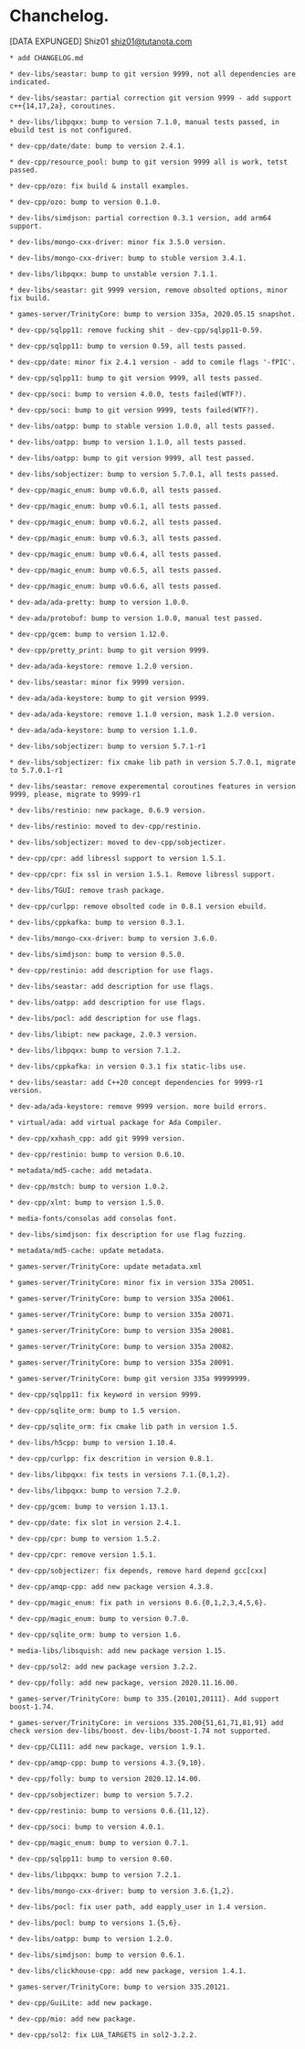 # Chanchelog.  


[DATA EXPUNGED]	Shiz01 <shiz01@tutanota.com>  


	* add CHANGELOG.md 

	* dev-libs/seastar: bump to git version 9999, not all dependencies are indicated.  

	* dev-libs/seastar: partial correction git version 9999 - add support c++{14,17,2a}, coroutines.  

	* dev-libs/libpqxx: bump to version 7.1.0, manual tests passed, in ebuild test is not configured.  

	* dev-cpp/date/date: bump to version 2.4.1.  

	* dev-cpp/resource_pool: bump to git version 9999 all is work, tetst passed.  

	* dev-cpp/ozo: fix build & install examples.  

	* dev-cpp/ozo: bump to version 0.1.0.  

	* dev-libs/simdjson: partial correction 0.3.1 version, add arm64 support.  

	* dev-libs/mongo-cxx-driver: minor fix 3.5.0 version.   

	* dev-libs/mongo-cxx-driver: bump to stuble version 3.4.1.  

	* dev-libs/libpqxx: bump to unstable version 7.1.1.  

	* dev-libs/seastar: git 9999 version, remove obsolted options, minor fix build.  

	* games-server/TrinityCore: bump to version 335a, 2020.05.15 snapshot.  

	* dev-cpp/sqlpp11: remove fucking shit - dev-cpp/sqlpp11-0.59.  

	* dev-cpp/sqlpp11: bump to version 0.59, all tests passed.   

	* dev-cpp/date: minor fix 2.4.1 version - add to comile flags '-fPIC'.   

	* dev-cpp/sqlpp11: bump to git version 9999, all tests passed.  

	* dev-cpp/soci: bump to version 4.0.0, tests failed(WTF?).  

	* dev-cpp/soci: bump to git version 9999, tests failed(WTF?).  

	* dev-libs/oatpp: bump to stable version 1.0.0, all tests passed.  

	* dev-libs/oatpp: bump to version 1.1.0, all tests passed.  

	* dev-libs/oatpp: bump to git version 9999, all test passed.  

	* dev-libs/sobjectizer: bump to version 5.7.0.1, all tests passed.  
	
	* dev-cpp/magic_enum: bump v0.6.0, all tests passed.  
	
	* dev-cpp/magic_enum: bump v0.6.1, all tests passed.  
	
	* dev-cpp/magic_enum: bump v0.6.2, all tests passed.  
	
	* dev-cpp/magic_enum: bump v0.6.3, all tests passed.  
	
	* dev-cpp/magic_enum: bump v0.6.4, all tests passed.  
	
	* dev-cpp/magic_enum: bump v0.6.5, all tests passed.  
	
	* dev-cpp/magic_enum: bump v0.6.6, all tests passed.  

	* dev-ada/ada-pretty: bump to version 1.0.0.  

	* dev-ada/protobuf: bump to version 1.0.0, manual test passed.  

	* dev-cpp/gcem: bump to version 1.12.0.  

	* dev-cpp/pretty_print: bump to git version 9999.  

	* dev-ada/ada-keystore: remove 1.2.0 version.  

	* dev-libs/seastar: minor fix 9999 version.  

	* dev-ada/ada-keystore: bump to git version 9999.  

	* dev-ada/ada-keystore: remove 1.1.0 version, mask 1.2.0 version.  

	* dev-ada/ada-keystore: bump to version 1.1.0.  

	* dev-libs/sobjectizer: bump to version 5.7.1-r1  

	* dev-libs/sobjectizer: fix cmake lib path in version 5.7.0.1, migrate to 5.7.0.1-r1

	* dev-libs/seastar: remove experemental coroutines features in version 9999, please, migrate to 9999-r1

	* dev-libs/restinio: new package, 0.6.9 version.

	* dev-libs/restinio: moved to dev-cpp/restinio.  

	* dev-libs/sobjectizer: moved to dev-cpp/sobjectizer.  

	* dev-cpp/cpr: add libressl support to version 1.5.1.  

	* dev-cpp/cpr: fix ssl in version 1.5.1. Remove libressl support.  

	* dev-libs/TGUI: remove trash package.  

	* dev-cpp/curlpp: remove obsolted code in 0.8.1 version ebuild.  

	* dev-libs/cppkafka: bump to version 0.3.1.  

	* dev-libs/mongo-cxx-driver: bump to version 3.6.0.  

	* dev-libs/simdjson: bump to version 0.5.0.  

	* dev-cpp/restinio: add description for use flags.  

	* dev-libs/seastar: add description for use flags.  

	* dev-libs/oatpp: add description for use flags.  

	* dev-libs/pocl: add description for use flags.  

	* dev-libs/libipt: new package, 2.0.3 version.  

	* dev-libs/libpqxx: bump to version 7.1.2.  

	* dev-libs/cppkafka: in version 0.3.1 fix static-libs use.  

	* dev-libs/seastar: add C++20 concept dependencies for 9999-r1 version.

	* dev-ada/ada-keystore: remove 9999 version. more build errors.  

	* virtual/ada: add virtual package for Ada Compiler.  

	* dev-cpp/xxhash_cpp: add git 9999 version.  

	* dev-cpp/restinio: bump to version 0.6.10.  

	* metadata/md5-cache: add metadata.

	* dev-cpp/mstch: bump to version 1.0.2.  

	* dev-cpp/xlnt: bump to version 1.5.0.  

	* media-fonts/consolas add consolas font.  

	* dev-libs/simdjson: fix description for use flag fuzzing.  

	* metadata/md5-cache: update metadata.  

	* games-server/TrinityCore: update metadata.xml  

	* games-server/TrinityCore: minor fix in version 335a 20051.  

	* games-server/TrinityCore: bump to version 335a 20061.  

	* games-server/TrinityCore: bump to version 335a 20071.  

	* games-server/TrinityCore: bump to version 335a 20081.  

	* games-server/TrinityCore: bump to version 335a 20082.  

	* games-server/TrinityCore: bump to version 335a 20091.  

	* games-server/TrinityCore: bump git version 335a 99999999.  

	* dev-cpp/sqlpp11: fix keyword in version 9999.  

	* dev-cpp/sqlite_orm: bump to 1.5 version.  

	* dev-cpp/sqlite_orm: fix cmake lib path in version 1.5.   

	* dev-libs/h5cpp: bump to version 1.10.4.  

	* dev-cpp/curlpp: fix descrition in version 0.8.1.  

	* dev-libs/libpqxx: fix tests in versions 7.1.{0,1,2}.  

	* dev-libs/libpqxx: bump to version 7.2.0.  

	* dev-cpp/gcem: bump to version 1.13.1. 

	* dev-cpp/date: fix slot in version 2.4.1.  

	* dev-cpp/cpr: bump to version 1.5.2.  

	* dev-cpp/cpr: remove version 1.5.1.  

	* dev-cpp/sobjectizer: fix depends, remove hard depend gcc[cxx]
	
	* dev-cpp/amqp-cpp: add new package version 4.3.8.  

	* dev-cpp/magic_enum: fix path in versions 0.6.{0,1,2,3,4,5,6}.  

	* dev-cpp/magic_enum: bump to version 0.7.0.  

	* dev-cpp/sqlite_orm: bump to version 1.6.  

	* media-libs/libsquish: add new package version 1.15.  

	* dev-cpp/sol2: add new package version 3.2.2.  

	* dev-cpp/folly: add new package, version 2020.11.16.00.  

	* games-server/TrinityCore: bump to 335.{20101,20111}. Add support boost-1.74.

	* games-server/TrinityCore: in versions 335.200{51,61,71,81,91} add check version dev-libs/boost. dev-libs/boost-1.74 not supported.

	* dev-cpp/CLI11: add new package, version 1.9.1.

	* dev-cpp/amqp-cpp: bump to versions 4.3.{9,10}.  

	* dev-cpp/folly: bump to version 2020.12.14.00.  
	
	* dev-cpp/sobjectizer: bump to version 5.7.2.  

	* dev-cpp/restinio: bump to versions 0.6.{11,12}.  
	
	* dev-cpp/soci: bump to version 4.0.1.  

	* dev-cpp/magic_enum: bump to version 0.7.1.  
	
	* dev-cpp/sqlpp11: bump to version 0.60.  

	* dev-libs/libpqxx: bump to version 7.2.1.  

	* dev-libs/mongo-cxx-driver: bump to version 3.6.{1,2}.  

	* dev-libs/pocl: fix user path, add eapply_user in 1.4 version.  

	* dev-libs/pocl: bump to versions 1.{5,6}.  

	* dev-libs/oatpp: bump to version 1.2.0.  

	* dev-libs/simdjson: bump to version 0.6.1.   

	* dev-libs/clickhouse-cpp: add new package, version 1.4.1.  

	* games-server/TrinityCore: bump to version 335.20121.  

	* dev-cpp/GuiLite: add new package.  

	* dev-cpp/mio: add new package.

	* dev-cpp/sol2: fix LUA_TARGETS in sol2-3.2.2.


